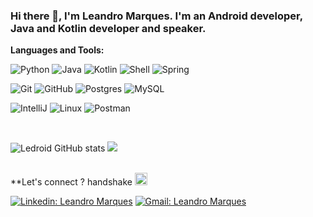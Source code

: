 ### Hi there 👋, I'm Leandro Marques. I'm an Android developer, Java and Kotlin developer and speaker.  <br>

<!-- ![imageName](https://external-content.duckduckgo.com/iu/?u=http%3A%2F%2F1000logos.net%2Fwp-content%2Fuploads%2F2016%2F10%2FAndroid-Logo.png&f=1&nofb=1) -->

**Languages and Tools:**
<p>
<img src="https://camo.githubusercontent.com/1d60a65352c961dc0bc3bfcddb926a34787b47ffced9bcadeaea32962297ef5a/68747470733a2f2f696d672e736869656c64732e696f2f62616467652f2d507974686f6e2d3035313232413f7374796c653d666c6174266c6f676f3d707974686f6e" alt="Python" data-canonical-src="https://img.shields.io/badge/-Python-05122A?style=flat&amp;logo=python" style="max-width:100%;">
<img src="https://camo.githubusercontent.com/73aa90840b16c6aeb7b50a8296e5943d03a4a7a7164b083145f2b656bc366de2/68747470733a2f2f696d672e736869656c64732e696f2f62616467652f2d4a6176612d3035313232413f7374796c653d666c6174266c6f676f3d4a617661266c6f676f436f6c6f723d7768697465" alt="Java" data-canonical-src="https://img.shields.io/badge/-Java-05122A?style=flat&amp;logo=Java&amp;logoColor=white" style="max-width:100%;">
<img src="https://camo.githubusercontent.com/6bc7db1b7cb286c5958f894fd2c081fc3afd4d851d640c540eda14d7dfcc4438/68747470733a2f2f696d672e736869656c64732e696f2f62616467652f2d4b6f746c696e2d3035313232413f7374796c653d666c6174266c6f676f3d6b6f746c696e" alt="Kotlin" data-canonical-src="https://img.shields.io/badge/-Kotlin-05122A?style=flat&amp;logo=kotlin" style="max-width:100%;">
<img src="https://camo.githubusercontent.com/c6f13145f4e49a7e8392de4b269ea2ea405c03150ef069a53d83b154d8ddb8c5/68747470733a2f2f696d672e736869656c64732e696f2f62616467652f5368656c6c2d3035313232413f7374796c653d666c6174266c6f676f3d676e752d62617368266c6f676f436f6c6f723d7768697465" alt="Shell" data-canonical-src="https://img.shields.io/badge/Shell-05122A?style=flat&amp;logo=gnu-bash&amp;logoColor=white" style="max-width:100%;">
<img src="https://camo.githubusercontent.com/3043d82ffde7423bcd709b7ed1e78680d1a765644e1cf85afac5fb2bb9d369f8/68747470733a2f2f696d672e736869656c64732e696f2f62616467652f2d537072696e672d3035313232413f7374796c653d666c6174266c6f676f3d737072696e67266c6f676f436f6c6f723d7768697465" alt="Spring" data-canonical-src="https://img.shields.io/badge/-Spring-05122A?style=flat&amp;logo=spring&amp;logoColor=white" style="max-width:100%;">
</p>
<p>
<img src="https://camo.githubusercontent.com/2fc774b6f44efd9ac27316c539e0e94f8e524f872dc5b1c3ef60266a598331bc/68747470733a2f2f696d672e736869656c64732e696f2f62616467652f2d4769742d3035313232413f7374796c653d666c6174266c6f676f3d676974" alt="Git" data-canonical-src="https://img.shields.io/badge/-Git-05122A?style=flat&amp;logo=git" style="max-width:100%;">
<img src="https://camo.githubusercontent.com/202a58d250ff1d21ee70433e0070b55f8fed747f8883c1750742aa791b1ad871/68747470733a2f2f696d672e736869656c64732e696f2f62616467652f2d4769744875622d3035313232413f7374796c653d666c6174266c6f676f3d676974687562" alt="GitHub" data-canonical-src="https://img.shields.io/badge/-GitHub-05122A?style=flat&amp;logo=github" style="max-width:100%;">
<img src="https://camo.githubusercontent.com/60e5f4e0ca413f0aa46c918fc619acb1c6e93951143b0bdfa88cd87b30772bee/68747470733a2f2f696d672e736869656c64732e696f2f62616467652f2d506f7374677265732d3035313232413f7374796c653d666c6174266c6f676f3d706f737467726573716c" alt="Postgres" data-canonical-src="https://img.shields.io/badge/-Postgres-05122A?style=flat&amp;logo=postgresql" style="max-width:100%;">
<img src="https://camo.githubusercontent.com/6149d80893ee592f3056498da898f957348cd14a1ff921deb4e081c8eac7ef71/68747470733a2f2f696d672e736869656c64732e696f2f62616467652f2d4d7953514c2d3035313232413f7374796c653d666c6174266c6f676f3d6d7973716c266c6f676f436f6c6f723d7768697465" alt="MySQL" data-canonical-src="https://img.shields.io/badge/-MySQL-05122A?style=flat&amp;logo=mysql&amp;logoColor=white" style="max-width:100%;">
</p>
<p>
 <img src="https://camo.githubusercontent.com/56f8595ff2d6508bb2bd3aa3881aad2dba3ee555c38a3ae6696753071668fdd1/68747470733a2f2f696d672e736869656c64732e696f2f62616467652f2d496e74656c6c694a2d3035313232413f7374796c653d666c6174266c6f676f3d6a6574627261696e73" alt="IntelliJ" data-canonical-src="https://img.shields.io/badge/-IntelliJ-05122A?style=flat&amp;logo=jetbrains" style="max-width:100%;">
<img src="https://camo.githubusercontent.com/12d2fb1f67f21f627b2aa4c386ad5b30fb35b92742a29e6f9e0c353d843b1266/68747470733a2f2f696d672e736869656c64732e696f2f62616467652f2d4c696e75782d3035313232413f7374796c653d666c6174266c6f676f3d6c696e7578266c6f676f436f6c6f723d7768697465" alt="Linux" data-canonical-src="https://img.shields.io/badge/-Linux-05122A?style=flat&amp;logo=linux&amp;logoColor=white" style="max-width:100%;">
<img src="https://camo.githubusercontent.com/69fce002771177e8a52368ab49e27f629ce0a0c041c03890d5c22a9fe5e60c39/68747470733a2f2f696d672e736869656c64732e696f2f62616467652f2d506f73746d616e2d3035313232413f7374796c653d666c6174266c6f676f3d706f73746d616e" alt="Postman" data-canonical-src="https://img.shields.io/badge/-Postman-05122A?style=flat&amp;logo=postman" style="max-width:100%;">
 </p>

<!-- <code><img height="60" src="https://raw.githubusercontent.com/github/explore/80688e429a7d4ef2fca1e82350fe8e3517d3494d/topics/java/java.png"></code>
<code><img height="60" src="https://raw.githubusercontent.com/github/explore/80688e429a7d4ef2fca1e82350fe8e3517d3494d/topics/kotlin/kotlin.png"></code>
<code><img height="60" src="https://raw.githubusercontent.com/github/explore/80688e429a7d4ef2fca1e82350fe8e3517d3494d/topics/python/python.png"></code>
<code><img height="60" src="https://raw.githubusercontent.com/github/explore/80688e429a7d4ef2fca1e82350fe8e3517d3494d/topics/android/android.png"></code>
<code><img height="60" src="https://raw.githubusercontent.com/github/explore/80688e429a7d4ef2fca1e82350fe8e3517d3494d/topics/springboot/springboot.png"></code>
<code><img height="60" src="https://raw.githubusercontent.com/github/explore/80688e429a7d4ef2fca1e82350fe8e3517d3494d/topics/graphql/graphql.png"></code>
<code><img height="60" src="https://raw.githubusercontent.com/github/explore/80688e429a7d4ef2fca1e82350fe8e3517d3494d/topics/postgresql/postgresql.png"></code>
<code><img height="60" src="https://raw.githubusercontent.com/github/explore/80688e429a7d4ef2fca1e82350fe8e3517d3494d/topics/mysql/mysql.png"></code>
<code><img height="60" src="https://raw.githubusercontent.com/github/explore/80688e429a7d4ef2fca1e82350fe8e3517d3494d/topics/firebase/firebase.png"></code>
<code><img height="60" src="https://raw.githubusercontent.com/github/explore/80688e429a7d4ef2fca1e82350fe8e3517d3494d/topics/git/git.png"></code>
<code><img height="60" src="https://raw.githubusercontent.com/github/explore/80688e429a7d4ef2fca1e82350fe8e3517d3494d/topics/linux/linux.png"></code>
<code><img height="60" src="https://raw.githubusercontent.com/github/explore/80688e429a7d4ef2fca1e82350fe8e3517d3494d/topics/terminal/terminal.png"></code> -->

<br>
 
<!--
**ledroid/ledroid** is a ✨ _special_ ✨ repository because its `README.md` (this file) appears on your GitHub profile.

Here are some ideas to get you started:

- 🔭 I’m currently working on ...
- 🌱 I’m currently learning ...
- 👯 I’m looking to collaborate on ...
- 🤔 I’m looking for help with ...
- 💬 Ask me about ...
- 📫 How to reach me: ...
- 😄 Pronouns: ...
- ⚡ Fun fact: ...
-->
<!--<img height="180em" src="https://github-readme-stats.vercel.app/api?username=Gapur&show_icons=true&hide_border=true&&count_private=true&include_all_commits=true" /> -->
![Ledroid GitHub stats](https://github-readme-stats.vercel.app/api?username=ledroid&theme=gradient&show_icons=true)
<a></a>
[![](https://raw.githubusercontent.com/ledroid/ledroid/main/profile-summary-card-output/solarized_dark/2-most-commit-language.svg)](https://github.com/vn7n24fzkq/github-profile-summary-cards)
<br>
<!--![](https://komarev.com/ghpvc/?username=ledroid)-->
<br>
**Let's connect ? handshake <img class="emoji" alt="handshake" src="https://github.githubassets.com/images/icons/emoji/unicode/1f91d.png" width="20" height="20">


[![Linkedin: Leandro Marques](https://img.shields.io/badge/-Leandro_Marques-blue?style=flat-square&logo=Linkedin&logoColor=white&link=https://www.linkedin.com/in/leandroid-marques/)](https://www.linkedin.com/in/leandroid-marques/)
[![Gmail: Leandro Marques](https://img.shields.io/badge/-leandro.hdsl@gmail.com-red?style=flat-square&logo=Gmail&logoColor=white&link=https://mail.google.com/)](https://leandro.hdsl@gmail.com/)
<br>
